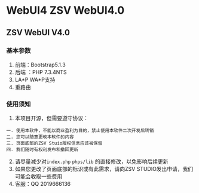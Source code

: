 # WebUI4 ZSV WebUI4.0

## ZSV WebUI V4.0

### 基本参数
1. 前端：Bootstrap5.1.3
2. 后端 ：PHP 7.3.4NTS
3. LA\*P WA\*P支持
4. 重路由

### 使用须知
1. 本项目开源，但需要遵守协议：
```
一. 使用本软件，不能以商业盈利为目的，禁止使用本软件二次开发后转销
二. 您可以随意更改本软件的内容
三. 页面底部的ZSV Stuio版权信息应该被保留
四. 我们随时有权利发布和撤回更新
```
2. 请尽量减少对`index.php` `phps/lib` 的直接修改，以免影响后续更新
3. 如果您更改了页面底部的标识或有此需求，请向ZSV STUDIO发出申请，我们可能会收取一些费用
4. 客服：QQ 2019666136

